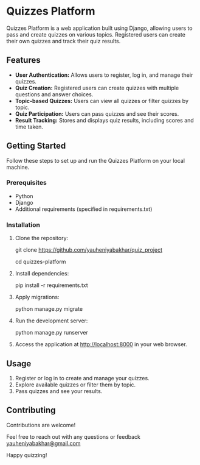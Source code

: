 # Quizzes Platform

Quizzes Platform is a web application built using Django, allowing users to pass and create quizzes on various topics. Registered users can create their own quizzes and track their quiz results.

## Features

- **User Authentication:** Allows users to register, log in, and manage their quizzes.
- **Quiz Creation:** Registered users can create quizzes with multiple questions and answer choices.
- **Topic-based Quizzes:** Users can view all quizzes or filter quizzes by topic.
- **Quiz Participation:** Users can pass quizzes and see their scores.
- **Result Tracking:** Stores and displays quiz results, including scores and time taken.

## Getting Started

Follow these steps to set up and run the Quizzes Platform on your local machine.

### Prerequisites

- Python
- Django
- Additional requirements (specified in requirements.txt)

### Installation

1. Clone the repository:

    git clone https://github.com/yauheniyabakhar/quiz_project
   
    cd quizzes-platform

3. Install dependencies:

    pip install -r requirements.txt    

4. Apply migrations:

    python manage.py migrate    

5. Run the development server:

    python manage.py runserver   

6. Access the application at [http://localhost:8000](http://localhost:8000) in your web browser.

## Usage

1. Register or log in to create and manage your quizzes.
2. Explore available quizzes or filter them by topic.
3. Pass quizzes and see your results.

## Contributing

Contributions are welcome! 

Feel free to reach out with any questions or feedback yauheniyabakhar@gmail.com

Happy quizzing!
